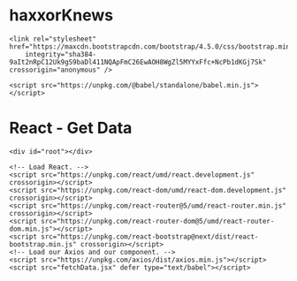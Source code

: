 # haxxorKnews
<html>

<head>
    <meta charset="UTF-8" />
    <title>React Data Pagination</title>

    <link rel="stylesheet" href="https://maxcdn.bootstrapcdn.com/bootstrap/4.5.0/css/bootstrap.min.css"
        integrity="sha384-9aIt2nRpC12Uk9gS9baDl411NQApFmC26EwAOH8WgZl5MYYxFfc+NcPb1dKGj7Sk" crossorigin="anonymous" />
 
    <script src="https://unpkg.com/@babel/standalone/babel.min.js"></script>
</head>

<body>
    <h1>React - Get Data</h1>

  
    <div id="root"></div>

    <!-- Load React. -->
    <script src="https://unpkg.com/react/umd/react.development.js" crossorigin></script>
    <script src="https://unpkg.com/react-dom/umd/react-dom.development.js" crossorigin></script>
    <script src="https://unpkg.com/react-router@5/umd/react-router.min.js" crossorigin></script>
    <script src="https://unpkg.com/react-router-dom@5/umd/react-router-dom.min.js"></script>
    <script src="https://unpkg.com/react-bootstrap@next/dist/react-bootstrap.min.js" crossorigin></script>
    <!-- Load our Axios and our component. -->
    <script src="https://unpkg.com/axios/dist/axios.min.js"></script>
    <script src="fetchData.jsx" defer type="text/babel"></script>
</body>

</html>
